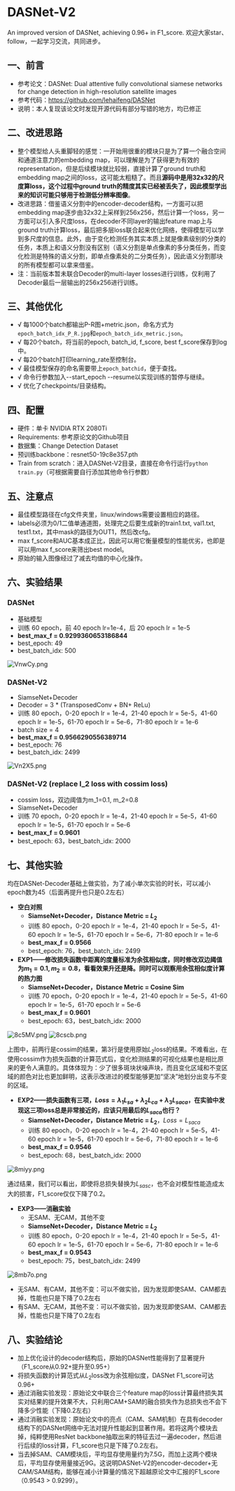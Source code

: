 # DASNet-V2
An improved version of DASNet, achieving 0.96+ in F1_score.
欢迎大家star、follow，一起学习交流，共同进步。


## 一、前言
- 参考论文：DASNet: Dual attentive fully convolutional siamese networks for change detection in high-resolution satellite images
- 参考代码：https://github.com/lehaifeng/DASNet
- 说明：本人复现该论文时发现开源代码有部分写错的地方，均已修正

## 二、改进思路
-  整个模型给人头重脚轻的感觉：一开始用很重的模块只是为了算一个融合空间和通道注意力的embedding map，可以理解是为了获得更为有效的representation，但是后续模块就比较弱，直接计算了ground truth和embedding map之间的loss，这可能太粗糙了。而且**源码中是用32x32的尺度算loss，这个过程中ground truth的精度其实已经被丢失了，因此模型学出来的知识可能只够用于检测低分辨率图像**。
-  改进思路：借鉴语义分割中的encoder-decoder结构，一方面可以把embedding map逐步由32x32上采样到256x256，然后计算一个loss，另一方面可以引入多尺度loss，在decoder不同layer的输出feature map上与ground truth计算loss，最后把多层loss联合起来优化网络，使得模型可以学到多尺度的信息。此外，由于变化检测任务其实本质上就是像素级别的分类的任务，本质上和语义分割没有区别（语义分割是单点像素的多分类任务，而变化检测是特殊的语义分割，即单点像素处的二分类任务），因此语义分割那块的所有模型都可以拿来借鉴。
-  注：当前版本暂未联合Decoder的multi-layer losses进行训练，仅利用了Decoder最后一层输出的256x256进行训练。

## 三、其他优化
-  √ 每1000个batch都输出P-R图+metric.json，命名方式为`epoch_batch_idx_P_R.jpg`和`epoch_batch_idx_metric.json`。
-  √ 每20个batch，将当前的epoch, batch_id, f_score, best f_score保存到log中。
-  √ 每20个batch打印learning_rate至控制台。
-  √ 最佳模型保存的命名需要带上`epoch_batchid`，便于查找。
-  √ 命令行参数加入--start_epoch --resume以实现训练的暂停与继续。
-  √ 优化了checkpoints/目录结构。

## 四、配置
- 硬件：单卡 NVIDIA RTX 2080Ti
- Requirements: 参考原论文的Github项目
- 数据集：Change Detection Dataset
- 预训练backbone：resnet50-19c8e357.pth
- Train from scratch：进入DASNet-V2目录，直接在命令行运行`python train.py`（可根据需要自行添加其他命令行参数）


## 五、注意点

- 最佳模型路径在cfg文件夹里，linux/windows需要设置相应的路径。
- labels必须为0/1二值单通道图，处理完之后要生成新的train1.txt, val1.txt, test1.txt，其中mask的路径为OUT1，然后改cfg。
- max f_score和AUC基本成正比，因此可以用它衡量模型的性能优劣，也即是可以用max f_score来筛出best model。
- 原始的输入图像经过了减去均值的中心化操作。

## 六、实验结果
### DASNet
- 基础模型
- 训练 60 epoch，前 40 epoch lr=1e-4，后 20 epoch lr = 1e-5
- **best_max_f = 0.9299360653186844**
- best_epoch:  49
- best_batch_idx:  500


![VnwCy.png](https://i.328888.xyz/img/2022/12/04/VnwCy.png)

### DASNet-V2
- SiamseNet+Decoder
- Decoder = 3 * (TransposedConv + BN+ ReLu)
- 训练 80 epoch，0-20 epoch lr = 1e-4，21-40 epoch lr = 5e-5，41-60 epoch lr = 1e-5，61-70 epoch lr = 5e-6，71-80 epoch lr = 1e-6
- batch size = 4
- **best_max_f = 0.9566290556389714**
- best_epoch:  76
- best_batch_idx:  2499


![Vn2X5.png](https://i.328888.xyz/img/2022/12/04/Vn2X5.png)

### DASNet-V2 (replace l_2 loss with cossim loss)
- cossim loss，双边阈值为m_1=0.1, m_2=0.8
- SiamseNet+Decoder
- 训练 70 epoch，0-20 epoch lr = 1e-4，21-40 epoch lr = 5e-5，41-60 epoch lr = 1e-5，61-70 epoch lr = 5e-6
- **best_max_f = 0.9601**
- best_epoch:  63，best_batch_idx: 2000

## 七、其他实验
均在DASNet-Decoder基础上做实验，为了减小单次实验的时长，可以减小epoch数为45（后面再提升也只是0.2左右）

- **空白对照**
  - **SiamseNet+Decoder，Distance Metric = $L_2$**
  - 训练 80 epoch，0-20 epoch lr = 1e-4，21-40 epoch lr = 5e-5，41-60 epoch lr = 1e-5，61-70 epoch lr = 5e-6，71-80 epoch lr = 1e-6
  - **best_max_f = 0.9566**
  - best_epoch:  76，best_batch_idx:  2499
- **EXP1——修改损失函数中距离的度量标准为余弦相似度，同时修改双边阈值为$m_1=0.1, m_2=0.8$，看看效果升还是降。同时可以观察用余弦相似度计算的热力图**
  - **SiamseNet+Decoder，Distance Metric = Cosine Sim**
  - 训练 70 epoch，0-20 epoch lr = 1e-4，21-40 epoch lr = 5e-5，41-60 epoch lr = 1e-5，61-70 epoch lr = 5e-6
  - **best_max_f = 0.9601**
  - best_epoch:  63，best_batch_idx: 2000

![8c5MV.png](https://i.328888.xyz/2023/01/31/8c5MV.png)
![8cscb.png](https://i.328888.xyz/2023/01/31/8cscb.png)

上图中，前两行是cossim的结果，第3行是使用原始$L_2$loss的结果。不难看出，在使用cossim作为损失函数的计算范式后，变化检测结果的可视化结果也是相比原来的更令人满意的。具体体现为：少了很多斑块状噪声块，而且变化区域和不变区域的颜色对比也更加鲜明，这表示改进过的模型能够更加“坚决”地划分出变与不变的区域。

- **EXP2——损失函数有三项，$Loss = λ_1L_{sa} + λ_2L_{ca} + λ_3L_{saca}$，在实验中发现这三项loss总是非常接近的，应该只用最后的$L_{saca}$也行？**
  - **SiamseNet+Decoder，Distance Metric = $L_2$**，$Loss = L_{saca}$
  - 训练 80 epoch，0-20 epoch lr = 1e-4，21-40 epoch lr = 5e-5，41-60 epoch lr = 1e-5，61-70 epoch lr = 5e-6，71-80 epoch lr = 1e-6
  - **best_max_f = 0.9546**
  - best_epoch:  68，best_batch_idx: 2000

![8miyy.png](https://i.328888.xyz/2023/01/31/8miyy.png)

通过结果，我们可以看出，即使将总损失替换为$L_{sasc}$，也不会对模型性能造成太大的损害，F1_score仅仅下降了0.2。

- **EXP3——消融实验**
  - 无SAM、无CAM，其他不变
   - **SiamseNet+Decoder，Distance Metric = $L_2$**
   - 训练 80 epoch，0-20 epoch lr = 1e-4，21-40 epoch lr = 5e-5，41-60 epoch lr = 1e-5，61-70 epoch lr = 5e-6，71-80 epoch lr = 1e-6
   - **best_max_f = 0.9543**
   - best_epoch:  75，best_batch_idx:  2499

![8mb7o.png](https://i.328888.xyz/2023/01/31/8mb7o.png)

- 无SAM、有CAM，其他不变：可以不做实验，因为发现即使SAM、CAM都去掉，性能也只是下降了0.2左右
- 有SAM、无CAM，其他不变：可以不做实验，因为发现即使SAM、CAM都去掉，性能也只是下降了0.2左右

## 八、实验结论
- 加上优化设计的decoder结构后，原始的DASNet性能得到了显著提升（F1_score从0.92+提升至0.95+）
- 将损失函数的计算范式从$L_2$loss改为余弦相似度，DASNet F1_score可达0.96+
- 通过消融实验发现：原始论文中联合三个feature map的loss计算最终损失其实对结果的提升效果不大，只利用CAM+SAM的融合损失作为总损失也不会下降多少性能（下降0.2左右）
- 通过消融实验发现：原始论文中的亮点（CAM、SAM机制）在具有decoder结构下的DASNet网络中无法对提升性能起到显著作用。若将这两个模块去掉，纯粹使用ResNet backbone抽取出来的特征去过一遍decoder，然后进行后续的loss计算，F1_score也只是下降了0.2左右。
- 当去掉SAM、CAM模块后，平均显存使用量约为7.5G，而加上这两个模块后，平均显存使用量接近9G。这说明DASNet-V2的encoder-decoder+无CAM/SAM结构，能够在减小计算量的情况下超越原论文中汇报的F1_score（0.9543 > 0.9299）。


